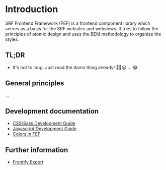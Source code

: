 # Introduction

SRF Frontend Framework (FEF) is a frontend component library which serves as a basis for the SRF websites and webviews.
It tries to follow the principles of atomic design and uses the BEM methodology to organize the styles.

## TL;DR
- It's not to long. Just read the damn thing already! ☝🏽😒 … 😂


## General principles
…

## Development documentation
- <a href="docs/styles.md" data-fef-href="/patterns/00-documentation-10-styles/00-documentation-10-styles.html">CSS/Sass Development Guide</a>
- <a href="docs/javascript.md" data-fef-href="/patterns/00-documentation-20-javascript/00-documentation-20-javascript.html">Javascript Development Guide</a>
- <a href="docs/colors.md" data-fef-href="/patterns/00-documentation-30-colors/00-documentation-30-colors.html">Colors in FEF</a>

## Further information
- <a href="docs/frontify.md" data-fef-href="/patterns/00-documentation-80-frontify/00-documentation-80-frontify.html">Frontify Export</a>
